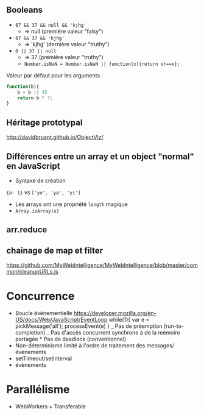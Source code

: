 ## Booleans

- `67 && 37 && null && 'kjhg'`
  - => null (première valeur "falsy")
- `67 && 37 && 'kjhg'`
  - => 'kjhg' (dernière valeur "truthy")
- `0 || 37 || null`
  - => 37 (première valeur "truthy")
  - `Number.isNaN = Number.isNaN || function(x){return x!==x};`

Valeur par défaut pour les arguments :

```js
function(b){
    b = b || 45
    return b * 7;
}
```

## Héritage prototypal

http://davidbruant.github.io/ObjectViz/

## Différences entre un array et un object "normal" en JavaScript

- Syntaxe de création

`{a: 1}` vs `['yo', 'ya', 'yi']`

- Les arrays ont une propriété `length` magique
- `Array.isArray(x)`

## arr.reduce

## chainage de map et filter

https://github.com/MyWebIntelligence/MyWebIntelligence/blob/master/common/cleanupURLs.js

# Concurrence

- Boucle évènementielle
  https://developer.mozilla.org/en-US/docs/Web/JavaScript/EventLoop
  while(1){
  var e = pickMessage('all');
  processEvent(e)
  }
  _ Pas de préemption (run-to-completion)
  _ Pas d'accès concurrent synchrone à de la mémoire partagée \* Pas de deadlock (conventionnel)
- Non-déterminisme limité à l'ordre de traitement des messages/évènements
- setTimeout/setInterval
- évènements

# Parallélisme

- WebWorkers + Transferable
